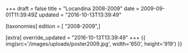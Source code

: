+++
draft = false
title = "Locandina 2008-2009"
date = 2009-09-01T11:39:49Z
updated = "2016-10-13T13:39:49"

[taxonomies]
edition = [ "2008-2009",]

[extra]
override_updated = "2016-10-13T13:39:49"
+++
{{ img(src='/images/uploads/poster2009.jpg', width='650', height='919') }}
